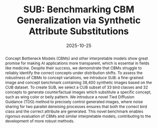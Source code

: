 ---
img: "/publications/ICCV2025_sub/main.png"
title: "SUB: Benchmarking CBM Generalization via Synthetic Attribute Substitutions"
authors: Jessica Bader, Leander Girrbach, Stephan Alaniz, Zeynep Akata
publisher: IEEE International Conference on Computer Vision, ICCV
year: 2025
date: "2025-10-25"
filename: sub
arxiv: https://arxiv.org/abs/TODO
github: https://github.com/ExplainableML/sub


abstract: "Concept Bottleneck Models (CBMs) and other interpretable models show great promise for making AI applications more transparent, which is essential in fields like medicine. Despite their success, we demonstrate that CBMs struggle to reliably identify the correct concepts under distribution shifts. To assess the robustness of CBMs to concept variations, we introduce SUB: a fine-grained image and concept benchmark containing 38,400 synthetic images based on the CUB dataset. To create SUB, we select a CUB subset of 33 bird classes and 32 concepts to generate counterfactual images which substitute a specific concept, such as wing color or belly pattern. We introduce a novel Tied Diffusion Guidance (TDG) method to precisely control generated images, where noise sharing for two parallel denoising processes ensures that both the correct bird class and the correct attribute are generated. This novel benchmark enables rigorous evaluation of CBMs and similar interpretable models, contributing to the development of more robust methods." 
---
